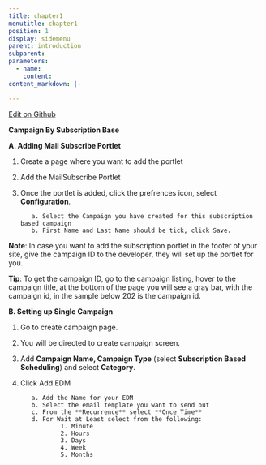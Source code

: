 ```yaml
---
title: chapter1
menutitle: chapter1
position: 1
display: sidemenu
parent: introduction
subparent: 
parameters:
  - name:
    content:
content_markdown: |-

---
```

<a class="editor-link" href="{{site.github}}chapter1.md">Edit on Github</a>

**Campaign By Subscription Base**

**A. Adding Mail Subscribe Portlet**
  
  1. Create a page where you want to add the portlet
  2. Add the MailSubscribe Portlet
  3. Once the portlet is added, click the prefrences icon, select **Configuration**.
  
            a. Select the Campaign you have created for this subscription based campaign
            b. First Name and Last Name should be tick, click Save.
            
     
**Note**: In case you want to add the subscription portlet in the footer of your site, give the campaign ID to the developer, they will set up the portlet for you. 

**Tip**:  To get the campaign ID, go to the campaign listing, hover to the campaign title, at the bottom of the page you will see a gray bar, with the campaign id, in the sample below 202 is the campaign id.


**B. Setting up Single Campaign**


  1. Go to create campaign page. 
  2. You will be directed to create campaign screen.
  3. Add **Campaign Name, Campaign Type** (select **Subscription Based Scheduling**) and select **Category**.
  4. Click Add EDM
  
            a. Add the Name for your EDM
            b. Select the email template you want to send out
            c. From the **Recurrence** select **Once Time**
            d. For Wait at Least select from the following:
                    1. Minute
                    2. Hours
                    3. Days
                    4. Week
                    5. Months


            




